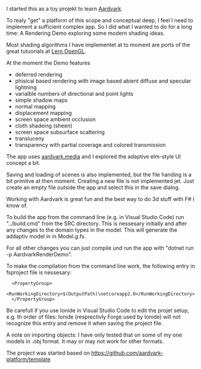 I started this as a toy projekt to learn [Aardvark](https://github.com/aardvark-platform).

To realy "get" a platform of this scope and conceptual deep, I feel I need to implement a sufficient complex app. So I did what I wanted to do for a long time: A Rendering Demo exploring some modern shading ideas.

Most shading algorithms I have implementet at to moment are ports of the great tutuorials at [Lern OpenGL](https://learnopengl.com/).

At the moment the Demo features 
* deferred rendering
* phisical based rendering with image based abient diffuse and specular lightning
* varialble numbers of directional and point lights
* simple shadow maps
* normal mapping
* displacement mapping
* screen space ambient occlusion
* cloth shadeing (sheen)
* screen space subsurface scattering
* transluceny
* transparency with partial coverage and colored transmission

The app uses [aardvark.media](https://github.com/aardvark-platform/aardvark.media) and I explored the adaptive elm-style UI concept a bit.

Saving and loading of scenes is also implemented, but the file handing is a bit primitve at then moment. Creating a new file is not implemented jet. Just create an empty file outside the app and select this in the save dialog.

Working with Aardvark is great fun and the best way to do 3d stuff with F# I know of. 

To build the app from the command line (e.g. in Visual Studio Code) run "../build.cmd" from the  SRC directory.  This is nessesary initially and after any changes to the domain types in the model. This will generate the addaptiv model in in Model.g.fs.

For all other changes you can just compile und run the app with "dotnet run -p AardvarkRenderDemo".

To make the compilation from the command line work, the following entry in fsproject file is nessesary:
```
  <PropertyGroup>
    <RunWorkingDirectory>$(OutputPath)\netcoreapp2.0</RunWorkingDirectory>
  </PropertyGroup>
```
Be carefull if you use Ionide in Visual Studio Code to edit the projet setup, e.g. th order of files: Ionide (resprectivly Forge used by Ionide) will not recognize this entry  and remove it when saving the project file.

A note on importing objects: I have  only tested that on some of my one models in .obj format. It may or may not work for other formats.

The project was started based on https://github.com/aardvark-platform/template
